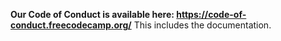 **Our Code of Conduct is available here: https://code-of-conduct.freecodecamp.org/**
This includes the documentation.
